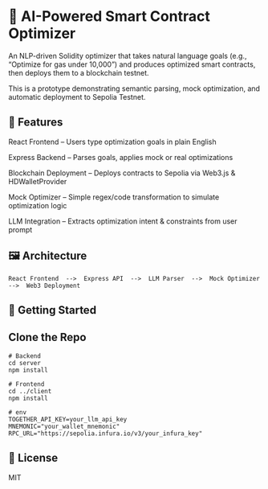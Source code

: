 # 🧠 AI-Powered Smart Contract Optimizer

An NLP-driven Solidity optimizer that takes natural language goals (e.g., “Optimize for gas under 10,000”) and produces optimized smart contracts, then deploys them to a blockchain testnet.

This is a prototype demonstrating semantic parsing, mock optimization, and automatic deployment to Sepolia Testnet.


## 📌 Features
React Frontend – Users type optimization goals in plain English

Express Backend – Parses goals, applies mock or real optimizations

Blockchain Deployment – Deploys contracts to Sepolia via Web3.js & HDWalletProvider

Mock Optimizer – Simple regex/code transformation to simulate optimization logic

LLM Integration – Extracts optimization intent & constraints from user prompt

## 🖼 Architecture

```
React Frontend  -->  Express API  -->  LLM Parser  -->  Mock Optimizer  -->  Web3 Deployment

```

## 🚀 Getting Started
## Clone the Repo
```
# Backend
cd server
npm install

# Frontend
cd ../client
npm install

# env
TOGETHER_API_KEY=your_llm_api_key
MNEMONIC="your_wallet_mnemonic"
RPC_URL="https://sepolia.infura.io/v3/your_infura_key"
```


## 📜 License
MIT
